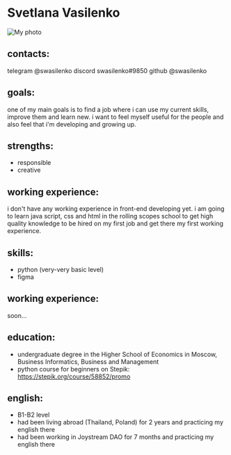 # Svetlana Vasilenko
![My 
photo](https://github.com/swasilenko/rsschool-cv/raw/gh-pages/avatar.jpg)
## contacts:
telegram @swasilenko
discord swasilenko#9850
github @swasilenko
## goals:
one of my main goals is to find a job where i can use my current skills, 
improve them and learn new. i want to feel myself useful for the people 
and also feel that i'm developing and growing up.
## strengths:
- responsible
- creative
## working experience:
i don't have any working experience in front-end developing yet. i am 
going to learn java script, css and html in the rolling scopes school to 
get high quality knowledge to be hired on my first job and get there my 
first working experience.
## skills:
- python (very-very basic level)
- figma
## working experience:
soon...
## education:
- undergraduate degree in the Higher School of Economics in Moscow, 
Business Informatics, Business and Management
- python course for beginners on Stepik: 
https://stepik.org/course/58852/promo
## english:
- B1-B2 level
- had been living abroad (Thailand, Poland) for 2 years and practicing my 
english there
- had been working in Joystream DAO for 7 months and practicing my english 
there
